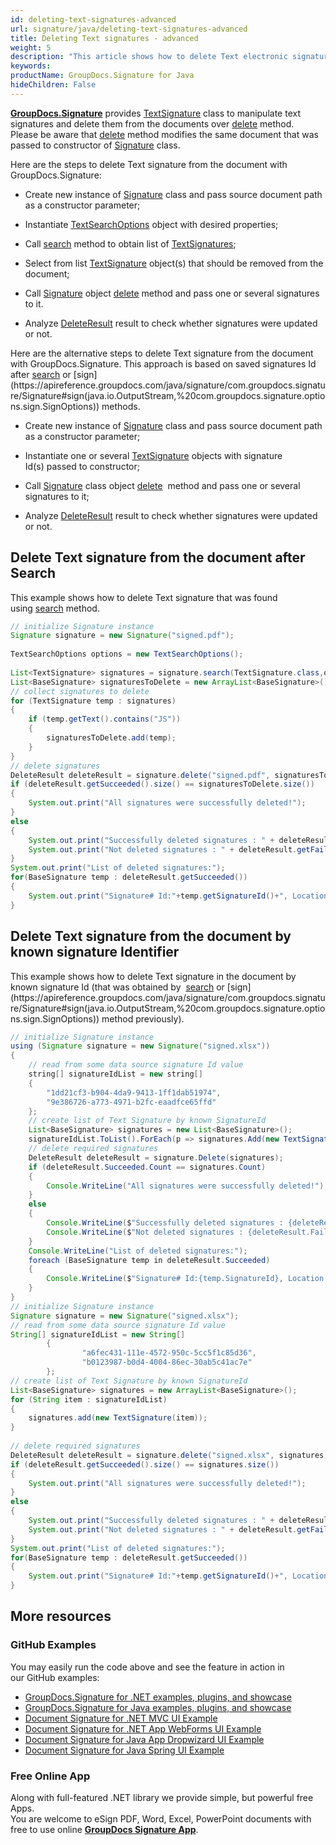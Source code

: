 ```yaml
---
id: deleting-text-signatures-advanced
url: signature/java/deleting-text-signatures-advanced
title: Deleting Text signatures - advanced
weight: 5
description: "This article shows how to delete Text electronic signatures different ways with GroupDocs.Signature API."
keywords: 
productName: GroupDocs.Signature for Java
hideChildren: False
---
```

[**GroupDocs.Signature**](https://products.groupdocs.com/signature/java) provides [TextSignature](https://apireference.groupdocs.com/java/signature/com.groupdocs.signature.domain.signatures/TextSignature) class to manipulate text signatures and delete them from the documents over [delete](https://apireference.groupdocs.com/java/signature/com.groupdocs.signature/Signature#delete(java.io.OutputStream,%20com.groupdocs.signature.domain.signatures.BaseSignature)) method.  
Please be aware that [delete](https://apireference.groupdocs.com/java/signature/com.groupdocs.signature/Signature#delete(java.io.OutputStream,%20com.groupdocs.signature.domain.signatures.BaseSignature)) method modifies the same document that was passed to constructor of [Signature](https://apireference.groupdocs.com/java/signature/com.groupdocs.signature/Signature) class.

Here are the steps to delete Text signature from the document with GroupDocs.Signature:

*   Create new instance of [Signature](https://apireference.groupdocs.com/java/signature/com.groupdocs.signature/Signature) class and pass source document path as a constructor parameter;
    
*   Instantiate [TextSearchOptions](https://apireference.groupdocs.com/java/signature/com.groupdocs.signature.options.search/TextSearchOptions) object with desired properties;
    
*   Call [search](https://apireference.groupdocs.com/java/signature/com.groupdocs.signature/Signature#search(java.lang.Class,%20com.groupdocs.signature.options.search.SearchOptions)) method to obtain list of [TextSignatures](https://apireference.groupdocs.com/java/signature/com.groupdocs.signature.domain.signatures/TextSignature);  
    
*   Select from list [TextSignature](https://apireference.groupdocs.com/java/signature/com.groupdocs.signature.domain.signatures/TextSignature) object(s) that should be removed from the document;  
    
*   Call [Signature](https://apireference.groupdocs.com/java/signature/com.groupdocs.signature/Signature) object [delete](https://apireference.groupdocs.com/java/signature/com.groupdocs.signature/Signature#delete(java.io.OutputStream,%20com.groupdocs.signature.domain.signatures.BaseSignature)) method and pass one or several signatures to it.
    
*   Analyze [DeleteResult](https://apireference.groupdocs.com/java/signature/com.groupdocs.signature.domain/DeleteResult) result to check whether signatures were updated or not.

Here are the alternative steps to delete Text signature from the document with GroupDocs.Signature. This approach is based on saved signatures Id after [search](https://apireference.groupdocs.com/java/signature/com.groupdocs.signature/Signature#search(java.lang.Class,%20com.groupdocs.signature.options.search.SearchOptions)) or [sign](https://apireference.groupdocs.com/java/signature/com.groupdocs.signature/Signature#sign(java.io.OutputStream,%20com.groupdocs.signature.options.sign.SignOptions)) methods.

*   Create new instance of [Signature](https://apireference.groupdocs.com/java/signature/com.groupdocs.signature/Signature) class and pass source document path as a constructor parameter;
    
*   Instantiate one or several [TextSignature](https://apireference.groupdocs.com/java/signature/com.groupdocs.signature.domain.signatures/TextSignature) objects with signature Id(s) passed to constructor;  
    
*   Call [Signature](https://apireference.groupdocs.com/java/signature/com.groupdocs.signature/Signature) class object [delete](https://apireference.groupdocs.com/java/signature/com.groupdocs.signature/Signature#delete(java.io.OutputStream,%20com.groupdocs.signature.domain.signatures.BaseSignature))  method and pass one or several signatures to it;
    
*   Analyze [DeleteResult](https://apireference.groupdocs.com/java/signature/com.groupdocs.signature.domain/DeleteResult) result to check whether signatures were updated or not. 

## Delete Text signature from the document after Search

This example shows how to delete Text signature that was found using [search](https://apireference.groupdocs.com/java/signature/com.groupdocs.signature/Signature#search(java.lang.Class,%20com.groupdocs.signature.options.search.SearchOptions)) method.

```java
// initialize Signature instance
Signature signature = new Signature("signed.pdf");
 
TextSearchOptions options = new TextSearchOptions();
 
List<TextSignature> signatures = signature.search(TextSignature.class,options);
List<BaseSignature> signaturesToDelete = new ArrayList<BaseSignature>();
// collect signatures to delete
for (TextSignature temp : signatures)
{
    if (temp.getText().contains("JS"))
    {
        signaturesToDelete.add(temp);
    }
}
// delete signatures
DeleteResult deleteResult = signature.delete("signed.pdf", signaturesToDelete);
if (deleteResult.getSucceeded().size() == signaturesToDelete.size())
{
    System.out.print("All signatures were successfully deleted!");
}
else
{
    System.out.print("Successfully deleted signatures : " + deleteResult.getSucceeded().size());
    System.out.print("Not deleted signatures : " + deleteResult.getFailed().size());
}
System.out.print("List of deleted signatures:");
for(BaseSignature temp : deleteResult.getSucceeded())
{
    System.out.print("Signature# Id:"+temp.getSignatureId()+", Location: "+temp.getLeft()+"x"+temp.getTop()+". Size: "+temp.getWidth()+"x"+temp.getHeight());
}
```

## Delete Text signature from the document by known signature Identifier

This example shows how to delete Text signature in the document by known signature Id (that was obtained by  [search](https://apireference.groupdocs.com/java/signature/com.groupdocs.signature/Signature#search(java.lang.Class,%20com.groupdocs.signature.options.search.SearchOptions)) or [sign](https://apireference.groupdocs.com/java/signature/com.groupdocs.signature/Signature#sign(java.io.OutputStream,%20com.groupdocs.signature.options.sign.SignOptions)) method previously).

```java
// initialize Signature instance
using (Signature signature = new Signature("signed.xlsx"))
{
    // read from some data source signature Id value
    string[] signatureIdList = new string[]
    {
        "1dd21cf3-b904-4da9-9413-1ff1dab51974",
        "9e386726-a773-4971-b2fc-eaadfce65ffd"
    };
    // create list of Text Signature by known SignatureId
    List<BaseSignature> signatures = new List<BaseSignature>();
    signatureIdList.ToList().ForEach(p => signatures.Add(new TextSignature(p)));
    // delete required signatures
    DeleteResult deleteResult = signature.Delete(signatures);
    if (deleteResult.Succeeded.Count == signatures.Count)
    {
        Console.WriteLine("All signatures were successfully deleted!");
    }
    else
    {
        Console.WriteLine($"Successfully deleted signatures : {deleteResult.Succeeded.Count}");
        Console.WriteLine($"Not deleted signatures : {deleteResult.Failed.Count}");
    }
    Console.WriteLine("List of deleted signatures:");
    foreach (BaseSignature temp in deleteResult.Succeeded)
    {
        Console.WriteLine($"Signature# Id:{temp.SignatureId}, Location: {temp.Left}x{temp.Top}. Size: {temp.Width}x{temp.Height}");
    }
}
// initialize Signature instance
Signature signature = new Signature("signed.xlsx");        
// read from some data source signature Id value        
String[] signatureIdList = new String[]
        {
                "a6fec431-111e-4572-950c-5cc5f1c85d36",
                "b0123987-b0d4-4004-86ec-30ab5c41ac7e"
        };
// create list of Text Signature by known SignatureId
List<BaseSignature> signatures = new ArrayList<BaseSignature>();
for (String item : signatureIdList)
{
    signatures.add(new TextSignature(item));
}
 
// delete required signatures
DeleteResult deleteResult = signature.delete("signed.xlsx", signatures);
if (deleteResult.getSucceeded().size() == signatures.size())
{
    System.out.print("All signatures were successfully deleted!");
}
else
{
    System.out.print("Successfully deleted signatures : " + deleteResult.getSucceeded().size());
    System.out.print("Not deleted signatures : " + deleteResult.getFailed().size());
}
System.out.print("List of deleted signatures:");
for(BaseSignature temp : deleteResult.getSucceeded())
{
    System.out.print("Signature# Id:"+temp.getSignatureId()+", Location: "+temp.getLeft()+"x"+temp.getTop()+". Size: "+temp.getWidth()+"x"+temp.getHeight());
}
```

## More resources

### GitHub Examples 

You may easily run the code above and see the feature in action in our GitHub examples:

*   [GroupDocs.Signature for .NET examples, plugins, and showcase](https://github.com/groupdocs-signature/GroupDocs.Signature-for-.NET)    
*   [GroupDocs.Signature for Java examples, plugins, and showcase](https://github.com/groupdocs-signature/GroupDocs.Signature-for-Java)    
*   [Document Signature for .NET MVC UI Example](https://github.com/groupdocs-signature/GroupDocs.Signature-for-.NET-MVC)    
*   [Document Signature for .NET App WebForms UI Example](https://github.com/groupdocs-signature/GroupDocs.Signature-for-.NET-WebForms)    
*   [Document Signature for Java App Dropwizard UI Example](https://github.com/groupdocs-signature/GroupDocs.Signature-for-Java-Dropwizard)   
*   [Document Signature for Java Spring UI Example](https://github.com/groupdocs-signature/GroupDocs.Signature-for-Java-Spring)
    

### Free Online App 

Along with full-featured .NET library we provide simple, but powerful free Apps.  
You are welcome to eSign PDF, Word, Excel, PowerPoint documents with free to use online **[GroupDocs Signature App](https://products.groupdocs.app/signature)**.
